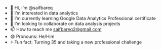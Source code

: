 - 👋 Hi, I’m @saifbareq
- 👀 I’m interested in data analytics
- 🌱 I’m currently learning Google Data Analytics Professional certificate
- 💞️ I’m looking to collaborate on data analysis projects
- 📫 How to reach me saifbareq2@gmail.com
- 😄 Pronouns: He/Him
- ⚡ Fun fact: Turning 35 and taking a new professional challenge

<!---
saifbareq/saifbareq is a ✨ special ✨ repository because its `README.md` (this file) appears on your GitHub profile.
You can click the Preview link to take a look at your changes.
--->
